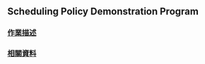 Scheduling Policy Demonstration Program
----
### [作業描述](https://hackmd.io/@Cycatz/HyhStPHHj#Assignment-2-Scheduling-Policy-Demonstration-Program)
### [相關資料](https://www.notion.so/HW2-21089abf111845968cc338387874f1e0 "Notion筆記HW2")
 
